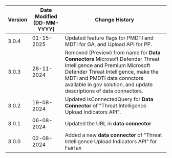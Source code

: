 | **Version** | **Date Modified (DD-MM-YYYY)** | **Change History**                          |
|-------------|--------------------------------|---------------------------------------------|
| 3.0.4      | 01-15-2025                     | Updated feature flags for PMDTI and MDTI for GA, and Upload API for PP. |
| 3.0.3		  | 28-11-2024					   | Removed (Preview) from name for **Data Connectors** Microsoft Defender Threat Intelligence and Premium Microsoft Defender Threat Intelligence, make the MDTI and PMDTI data connctors available in gov solution, and update descriptions of data connectors. |
| 3.0.2       | 19-08-2024                     | Updated isConnectedQuery for **Data Connector** of "Threat Intelligence Upload Indicators API". |
| 3.0.1       | 06-08-2024                     | Updated the URL in **data connector**       |
| 3.0.0       | 02-08-2024                     | Added a new **data connector** of "Threat Intelligence Upload Indicators API" for Fairfax| 
